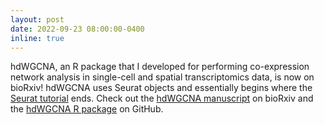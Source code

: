 ```yaml
---
layout: post
date: 2022-09-23 08:00:00-0400
inline: true
---
```


hdWGCNA, an R package that I developed for performing co-expression network
analysis in single-cell and spatial transcriptomics data, is now on bioRxiv! hdWGCNA
uses Seurat objects and essentially begins where the [Seurat tutorial](https://satijalab.org/seurat/articles/pbmc3k_tutorial.html) ends. Check out the [hdWGCNA manuscript](https://www.biorxiv.org/content/10.1101/2022.09.22.509094v1) on bioRxiv and the [hdWGCNA R package](https://smorabit.github.io/hdWGCNA/) on GitHub.
